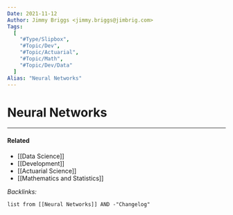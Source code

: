 ```yaml
---
Date: 2021-11-12
Author: Jimmy Briggs <jimmy.briggs@jimbrig.com>
Tags:
  [
    "#Type/Slipbox",
    "#Topic/Dev",
    "#Topic/Actuarial",
    "#Topic/Math",
    "#Topic/Dev/Data"
  ]
Alias: "Neural Networks"
---
```


# Neural Networks

***

#### Related

- [[Data Science]]
- [[Development]]
- [[Actuarial Science]]
- [[Mathematics and Statistics]]

*Backlinks:*

```dataview
list from [[Neural Networks]] AND -"Changelog"
```